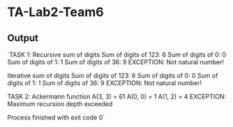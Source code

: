 # TA-Lab2-Team6
## Output
`TASK 1: Recursive sum of digits
Sum of digits of 123: 6
Sum of digits of 0: 0
Sum of digits of 1: 1
Sum of digits of 36: 9
EXCEPTION: Not natural number!

Iterative sum of digits
Sum of digits of 123: 6
Sum of digits of 0: 0
Sum of digits of 1: 1
Sum of digits of 36: 9
EXCEPTION: Not natural number!

TASK 2: Ackermann function
A(3, 3) = 61
A(0, 0) = 1
A(1, 2) = 4
EXCEPTION: Maximum recursion depth exceeded

Process finished with exit code 0`
